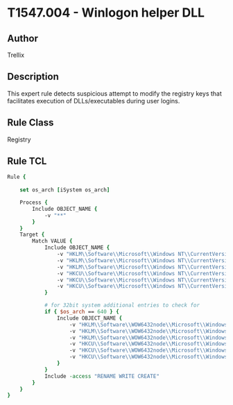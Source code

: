 # T1547.004 - Winlogon helper DLL

## Author
Trellix

## Description
This expert rule detects suspicious attempt to modify the registry keys that facilitates execution of DLLs/executables during user logins.

## Rule Class
Registry

## Rule TCL
```tcl
Rule {
	
	set os_arch [iSystem os_arch]

	Process {
		Include OBJECT_NAME {
			-v "**"
		}
	}
	Target {
		Match VALUE {		
			Include OBJECT_NAME {
				-v "HKLM\\Software\\Microsoft\\Windows NT\\CurrentVersion\\Winlogon\\Shell"
				-v "HKLM\\Software\\Microsoft\\Windows NT\\CurrentVersion\\Winlogon\\Userinit"
				-v "HKLM\\Software\\Microsoft\\Windows NT\\CurrentVersion\\Winlogon\\Notify\\**"
				-v "HKCU\\Software\\Microsoft\\Windows NT\\CurrentVersion\\Winlogon\\Shell"
				-v "HKCU\\Software\\Microsoft\\Windows NT\\CurrentVersion\\Winlogon\\Userinit"				
				-v "HKCU\\Software\\Microsoft\\Windows NT\\CurrentVersion\\Winlogon\\Notify\\**"
			}

			# for 32bit system additional entries to check for 
			if { $os_arch == 640 } {
				Include OBJECT_NAME {
					-v "HKLM\\Software\\WOW6432node\\Microsoft\\Windows NT\\CurrentVersion\\Winlogon\\Shell"
					-v "HKLM\\Software\\WOW6432node\\Microsoft\\Windows NT\\CurrentVersion\\Winlogon\\Userinit"
					-v "HKLM\\Software\\WOW6432node\\Microsoft\\Windows NT\\CurrentVersion\\Winlogon\\Notify\\**"
					-v "HKCU\\Software\\WOW6432node\\Microsoft\\Windows NT\\CurrentVersion\\Winlogon\\Shell"
					-v "HKCU\\Software\\WOW6432node\\Microsoft\\Windows NT\\CurrentVersion\\Winlogon\\Userinit"
					-v "HKCU\\Software\\WOW6432node\\Microsoft\\Windows NT\\CurrentVersion\\Winlogon\\Notify\\**"
				}
			}
			Include -access "RENAME WRITE CREATE"
		}             
	}
}
```